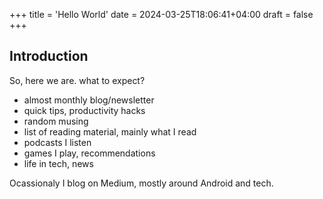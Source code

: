 +++
title = 'Hello World'
date = 2024-03-25T18:06:41+04:00
draft = false
+++

## Introduction

So, here we are. what to expect?

- almost monthly blog/newsletter
- quick tips, productivity hacks
- random musing
- list of reading material, mainly what I read
- podcasts I listen
- games I play, recommendations
- life in tech, news

Ocassionaly I blog on Medium, mostly around Android and tech.
